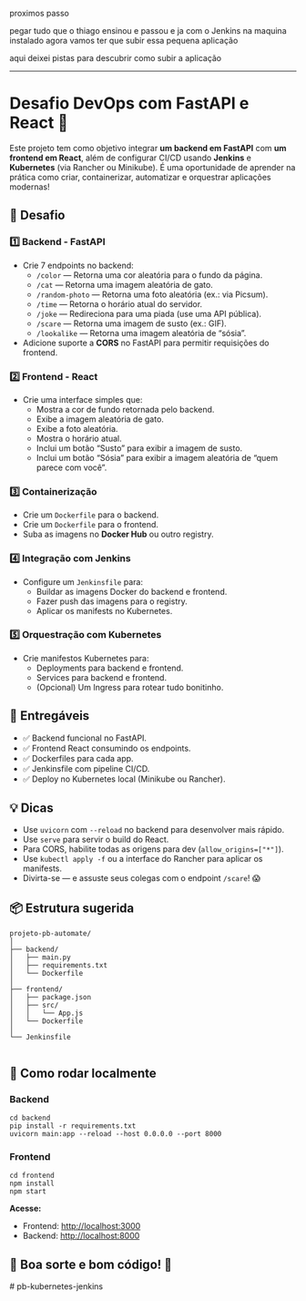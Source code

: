 proximos passo

pegar tudo que o thiago ensinou e passou e ja com o Jenkins na maquina instalado agora vamos ter que subir essa pequena aplicação

aqui deixei pistas para descubrir como subir a aplicação

------

<!DOCTYPE html>
<html lang="pt-BR">

<body>
  <h1>Desafio DevOps com FastAPI e React 🚀</h1>

  <p>Este projeto tem como objetivo integrar <strong>um backend em FastAPI</strong> com <strong>um frontend em React</strong>, além de configurar CI/CD usando <strong>Jenkins</strong> e <strong>Kubernetes</strong> (via Rancher ou Minikube). É uma oportunidade de aprender na prática como criar, containerizar, automatizar e orquestrar aplicações modernas!</p>

  <h2>🎯 Desafio</h2>

  <h3>1️⃣ Backend - FastAPI</h3>
  <ul>
    <li>Crie 7 endpoints no backend:
      <ul>
        <li><code>/color</code> — Retorna uma cor aleatória para o fundo da página.</li>
        <li><code>/cat</code> — Retorna uma imagem aleatória de gato.</li>
        <li><code>/random-photo</code> — Retorna uma foto aleatória (ex.: via Picsum).</li>
        <li><code>/time</code> — Retorna o horário atual do servidor.</li>
        <li><code>/joke</code> — Redireciona para uma piada (use uma API pública).</li>
        <li><code>/scare</code> — Retorna uma imagem de susto (ex.: GIF).</li>
        <li><code>/lookalike</code> — Retorna uma imagem aleatória de “sósia”.</li>
      </ul>
    </li>
    <li>Adicione suporte a <strong>CORS</strong> no FastAPI para permitir requisições do frontend.</li>
  </ul>

  <h3>2️⃣ Frontend - React</h3>
  <ul>
    <li>Crie uma interface simples que:
      <ul>
        <li>Mostra a cor de fundo retornada pelo backend.</li>
        <li>Exibe a imagem aleatória de gato.</li>
        <li>Exibe a foto aleatória.</li>
        <li>Mostra o horário atual.</li>
        <li>Inclui um botão “Susto” para exibir a imagem de susto.</li>
        <li>Inclui um botão “Sósia” para exibir a imagem aleatória de “quem parece com você”.</li>
      </ul>
    </li>
  </ul>

  <h3>3️⃣ Containerização</h3>
  <ul>
    <li>Crie um <code>Dockerfile</code> para o backend.</li>
    <li>Crie um <code>Dockerfile</code> para o frontend.</li>
    <li>Suba as imagens no <strong>Docker Hub</strong> ou outro registry.</li>
  </ul>

  <h3>4️⃣ Integração com Jenkins</h3>
  <ul>
    <li>Configure um <code>Jenkinsfile</code> para:
      <ul>
        <li>Buildar as imagens Docker do backend e frontend.</li>
        <li>Fazer push das imagens para o registry.</li>
        <li>Aplicar os manifests no Kubernetes.</li>
      </ul>
    </li>
  </ul>

  <h3>5️⃣ Orquestração com Kubernetes</h3>
  <ul>
    <li>Crie manifestos Kubernetes para:
      <ul>
        <li>Deployments para backend e frontend.</li>
        <li>Services para backend e frontend.</li>
        <li>(Opcional) Um Ingress para rotear tudo bonitinho.</li>
      </ul>
    </li>
  </ul>

  <h2>🚀 Entregáveis</h2>
  <ul>
    <li>✅ Backend funcional no FastAPI.</li>
    <li>✅ Frontend React consumindo os endpoints.</li>
    <li>✅ Dockerfiles para cada app.</li>
    <li>✅ Jenkinsfile com pipeline CI/CD.</li>
    <li>✅ Deploy no Kubernetes local (Minikube ou Rancher).</li>
  </ul>

  <h2>💡 Dicas</h2>
  <ul>
    <li>Use <code>uvicorn</code> com <code>--reload</code> no backend para desenvolver mais rápido.</li>
    <li>Use <code>serve</code> para servir o build do React.</li>
    <li>Para CORS, habilite todas as origens para dev (<code>allow_origins=["*"]</code>).</li>
    <li>Use <code>kubectl apply -f</code> ou a interface do Rancher para aplicar os manifests.</li>
    <li>Divirta-se — e assuste seus colegas com o endpoint <code>/scare</code>! 😱</li>
  </ul>

  <h2>📦 Estrutura sugerida</h2>
  <pre><code>projeto-pb-automate/
│
├── backend/
│   ├── main.py
│   ├── requirements.txt
│   └── Dockerfile
│
├── frontend/
│   ├── package.json
│   ├── src/
│   │   └── App.js
│   └── Dockerfile
│
└── Jenkinsfile
  </code></pre>

  <h2>📝 Como rodar localmente</h2>

  <h3>Backend</h3>
  <pre><code>cd backend
pip install -r requirements.txt
uvicorn main:app --reload --host 0.0.0.0 --port 8000</code></pre>

  <h3>Frontend</h3>
  <pre><code>cd frontend
npm install
npm start</code></pre>

  <p><strong>Acesse:</strong></p>
  <ul>
    <li>Frontend: <a href="http://localhost:3000" target="_blank">http://localhost:3000</a></li>
    <li>Backend: <a href="http://localhost:8000" target="_blank">http://localhost:8000</a></li>
  </ul>

  <h2>🚨 Boa sorte e bom código! 🚨</h2>
</body>
</html>
# pb-kubernetes-jenkins
